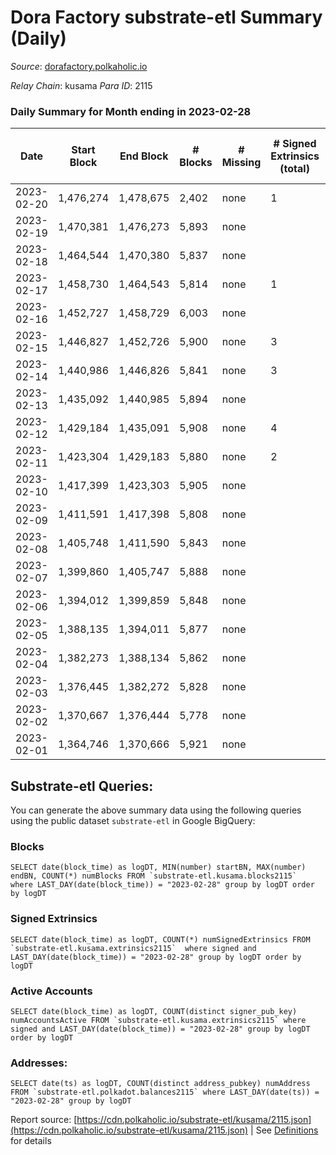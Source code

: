 # Dora Factory substrate-etl Summary (Daily)

_Source_: [dorafactory.polkaholic.io](https://dorafactory.polkaholic.io)

*Relay Chain*: kusama
*Para ID*: 2115



### Daily Summary for Month ending in 2023-02-28


| Date | Start Block | End Block | # Blocks | # Missing | # Signed Extrinsics (total) | # Active Accounts | # Addresses with Balances | # Events | # Transfers | # XCM Transfers In | # XCM Transfers Out |
| ---- | ----------- | --------- | -------- | --------- | --------------------------- | ----------------- | ------------------------- | -------- | ----------- | ------------------ | ------------------- |
| 2023-02-20 | 1,476,274 | 1,478,675 | 2,402 | none  | 1 | 1 |  | 4,812 | 1  |   |   |
| 2023-02-19 | 1,470,381 | 1,476,273 | 5,893 | none  |  |  | 372 | 11,790 |   |   |   |
| 2023-02-18 | 1,464,544 | 1,470,380 | 5,837 | none  |  |  | 372 |  |   |   |   |
| 2023-02-17 | 1,458,730 | 1,464,543 | 5,814 | none  | 1 | 1 | 372 | 11,638 | 1  |   |   |
| 2023-02-16 | 1,452,727 | 1,458,729 | 6,003 | none  |  |  | 372 | 12,009 |   |   |   |
| 2023-02-15 | 1,446,827 | 1,452,726 | 5,900 | none  | 3 | 2 | 372 | 11,825 | 3  |   |   |
| 2023-02-14 | 1,440,986 | 1,446,826 | 5,841 | none  | 3 | 2 | 372 | 11,706 | 3  |   |   |
| 2023-02-13 | 1,435,092 | 1,440,985 | 5,894 | none  |  |  | 372 | 11,791 |   |   |   |
| 2023-02-12 | 1,429,184 | 1,435,091 | 5,908 | none  | 4 | 2 | 372 | 11,848 | 4  |   |   |
| 2023-02-11 | 1,423,304 | 1,429,183 | 5,880 | none  | 2 | 1 | 372 | 11,777 | 2  |   |   |
| 2023-02-10 | 1,417,399 | 1,423,303 | 5,905 | none  |  |  | 372 | 11,813 |   |   |   |
| 2023-02-09 | 1,411,591 | 1,417,398 | 5,808 | none  |  |  | 372 | 11,619 |   |   |   |
| 2023-02-08 | 1,405,748 | 1,411,590 | 5,843 | none  |  |  | 372 | 11,690 |   |   |   |
| 2023-02-07 | 1,399,860 | 1,405,747 | 5,888 | none  |  |  | 372 | 11,779 |   |   |   |
| 2023-02-06 | 1,394,012 | 1,399,859 | 5,848 | none  |  |  | 372 | 11,699 |   |   |   |
| 2023-02-05 | 1,388,135 | 1,394,011 | 5,877 | none  |  |  | 372 | 11,757 |   |   |   |
| 2023-02-04 | 1,382,273 | 1,388,134 | 5,862 | none  |  |  | 372 | 11,728 |   |   |   |
| 2023-02-03 | 1,376,445 | 1,382,272 | 5,828 | none  |  |  | 372 | 11,659 |   |   |   |
| 2023-02-02 | 1,370,667 | 1,376,444 | 5,778 | none  |  |  | 372 | 11,559 |   |   |   |
| 2023-02-01 | 1,364,746 | 1,370,666 | 5,921 | none  |  |  | 372 | 11,845 |   |   |   |

## Substrate-etl Queries:
You can generate the above summary data using the following queries using the public dataset `substrate-etl` in Google BigQuery:


### Blocks
```
SELECT date(block_time) as logDT, MIN(number) startBN, MAX(number) endBN, COUNT(*) numBlocks FROM `substrate-etl.kusama.blocks2115`  where LAST_DAY(date(block_time)) = "2023-02-28" group by logDT order by logDT
```


### Signed Extrinsics
```
SELECT date(block_time) as logDT, COUNT(*) numSignedExtrinsics FROM `substrate-etl.kusama.extrinsics2115`  where signed and LAST_DAY(date(block_time)) = "2023-02-28" group by logDT order by logDT
```


### Active Accounts
```
SELECT date(block_time) as logDT, COUNT(distinct signer_pub_key) numAccountsActive FROM `substrate-etl.kusama.extrinsics2115` where signed and LAST_DAY(date(block_time)) = "2023-02-28" group by logDT order by logDT
```


### Addresses:
```
SELECT date(ts) as logDT, COUNT(distinct address_pubkey) numAddress FROM `substrate-etl.polkadot.balances2115` where LAST_DAY(date(ts)) = "2023-02-28" group by logDT
```



Report source: [https://cdn.polkaholic.io/substrate-etl/kusama/2115.json](https://cdn.polkaholic.io/substrate-etl/kusama/2115.json) | See [Definitions](/DEFINITIONS.md) for details
